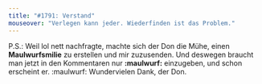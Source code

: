 ```yaml
---
title: "#1791: Verstand"
mouseover: "Verlegen kann jeder. Wiederfinden ist das Problem."
---
```


P.S.: 
Weil lol nett nachfragte, machte sich der Don die Mühe, einen <strong>Maulwurfsmilie</strong> zu erstellen und mir zuzusenden. Und deswegen braucht man jetzt in den Kommentaren nur <strong>:maulwurf:</strong> einzugeben, und schon erscheint er.
:maulwurf:
Wundervielen Dank, der Don. 
